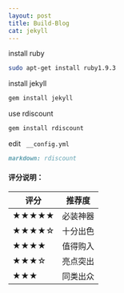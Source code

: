 ```yaml
---
layout: post
title: Build-Blog
cat: jekyll
---
```


install ruby

```sh
sudo apt-get install ruby1.9.3
```

install jekyll

```ruby
gem install jekyll
```

use rdiscount

```ruby
gem install rdiscount
```

edit ` __config.yml`

```markdown
markdown: rdiscount
```
#### 评分说明：

评分   | 推荐度
----- | -----
★★★★★ | 必装神器
★★★★☆ | 十分出色
★★★★  | 值得购入
★★★☆  | 亮点突出
★★★   | 同类出众
